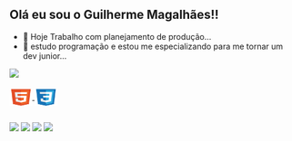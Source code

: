 ## Olá eu sou o Guilherme Magalhães!!


- 🔭 Hoje Trabalho com planejamento de produção... 
- 🌱 estudo programação e estou me especializando para me tornar um dev junior...

<div align="left">
  <a href="https://github.com/Guilhermeveni">
  <img height="180em" src="https://github-readme-stats.vercel.app/api?username=Guilhermeveni&show_icons=true&theme=github_dark&include_all_commits=true&count_private=true"/>

</div>

<div style="display: inline_block"><br>
 
  <img align="center" alt="Rafa-HTML" height="30" width="40" src="https://raw.githubusercontent.com/devicons/devicon/master/icons/html5/html5-original.svg">
  <img align="center" alt="Rafa-CSS" height="30" width="40" src="https://raw.githubusercontent.com/devicons/devicon/master/icons/css3/css3-original.svg">

</div>

##

<div>
  <a href="https://www.instagram.com/guilherme_magalhaes_jw/" target="_blank"><img src="https://img.shields.io/badge/-Instagram-%23E4405F?style=for-the-badge&logo=instagram&logoColor=white" target="_blank"></a>
 <a href="https://discord.com/channels/1024120164050010112/1024120164050010115" target="_blank"><img src="https://img.shields.io/badge/Discord-7289DA?style=for-the-badge&logo=discord&logoColor=white" target="_blank"></a> 
  <a href = "mailto:guimagalhaes558@gmail.com"><img src="https://img.shields.io/badge/-Gmail-%23333?style=for-the-badge&logo=gmail&logoColor=white" target="_blank"></a>
  <a href="https://www.linkedin.com/in/guilherme-venicios-magalh%C3%A3es-9205b2203/" target="_blank"><img src="https://img.shields.io/badge/-LinkedIn-%230077B5?style=for-the-badge&logo=linkedin&logoColor=white" target="_blank"></a> 

</div>
